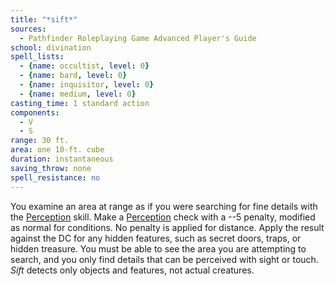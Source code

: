 ```yaml
---
title: "*sift*"
sources:
  - Pathfinder Roleplaying Game Advanced Player's Guide
school: divination
spell_lists:
  - {name: occultist, level: 0}
  - {name: bard, level: 0}
  - {name: inquisitor, level: 0}
  - {name: medium, level: 0}
casting_time: 1 standard action
components:
  - V
  - S
range: 30 ft.
area: one 10-ft. cube
duration: instantaneous
saving_throw: none
spell_resistance: no
---
```


You examine an area at range as if you were searching for fine details with the [Perception](/skills/perception/) skill. Make a [Perception](/skills/perception/) check with a --5 penalty, modified as normal for conditions. No penalty is applied for distance. Apply the result against the DC for any hidden features, such as secret doors, traps, or hidden treasure. You must be able to see the area you are attempting to search, and you only find details that can be perceived with sight or touch. *Sift* detects only objects and features, not actual creatures.

